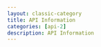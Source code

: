 ```yaml
---
layout: classic-category
title: API Information
categories: [api-2]
description: API Information
---
```

